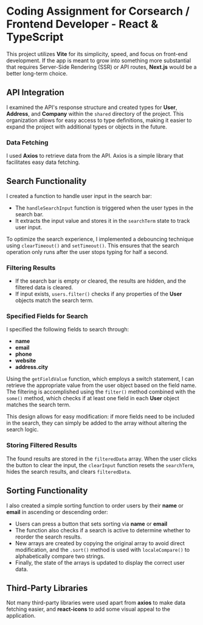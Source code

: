 # Coding Assignment for Corsearch / Frontend Developer - React & TypeScript

This project utilizes **Vite** for its simplicity, speed, and focus on front-end development. If the app is meant to grow into something more substantial that requires Server-Side Rendering (SSR) or API routes, **Next.js** would be a better long-term choice.

## API Integration

I examined the API's response structure and created types for **User**, **Address**, and **Company** within the `shared` directory of the project. This organization allows for easy access to type definitions, making it easier to expand the project with additional types or objects in the future.

### Data Fetching

I used **Axios** to retrieve data from the API. Axios is a simple library that facilitates easy data fetching.

## Search Functionality

I created a function to handle user input in the search bar:

- The `handleSearchInput` function is triggered when the user types in the search bar.
- It extracts the input value and stores it in the `searchTerm` state to track user input.

To optimize the search experience, I implemented a debouncing technique using `clearTimeout()` and `setTimeout()`. This ensures that the search operation only runs after the user stops typing for half a second.

### Filtering Results

- If the search bar is empty or cleared, the results are hidden, and the filtered data is cleared.
- If input exists, `users.filter()` checks if any properties of the **User** objects match the search term.

### Specified Fields for Search

I specified the following fields to search through:

- **name**
- **email**
- **phone**
- **website**
- **address.city**

Using the `getFieldValue` function, which employs a switch statement, I can retrieve the appropriate value from the user object based on the field name. The filtering is accomplished using the `filter()` method combined with the `some()` method, which checks if at least one field in each **User** object matches the search term.

This design allows for easy modification: if more fields need to be included in the search, they can simply be added to the array without altering the search logic.

### Storing Filtered Results

The found results are stored in the `filteredData` array. When the user clicks the button to clear the input, the `clearInput` function resets the `searchTerm`, hides the search results, and clears `filteredData`.

## Sorting Functionality

I also created a simple sorting function to order users by their **name** or **email** in ascending or descending order:

- Users can press a button that sets sorting via **name** or **email**
- The function also checks if a search is active to determine whether to reorder the search results.
- New arrays are created by copying the original array to avoid direct modification, and the `.sort()` method is used with `localeCompare()` to alphabetically compare two strings.
- Finally, the state of the arrays is updated to display the correct user data.

## Third-Party Libraries

Not many third-party libraries were used apart from **axios** to make data fetching easier, and **react-icons** to add some visual appeal to the application.
